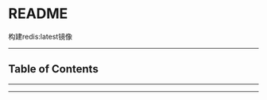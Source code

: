 # README

构建redis:latest镜像

---

## Table of Contents

<!-- vim-markdown-toc GFM -->

<!-- vim-markdown-toc -->

---


---
